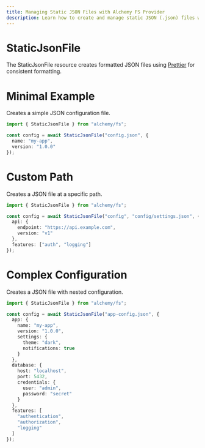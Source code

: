 ```yaml
---
title: Managing Static JSON Files with Alchemy FS Provider
description: Learn how to create and manage static JSON (.json) files with proper formatting using Alchemy's FS provider.
---
```


# StaticJsonFile

The StaticJsonFile resource creates formatted JSON files using [Prettier](https://prettier.io/) for consistent formatting.

# Minimal Example

Creates a simple JSON configuration file.

```ts
import { StaticJsonFile } from "alchemy/fs";

const config = await StaticJsonFile("config.json", {
  name: "my-app",
  version: "1.0.0"
});
```

# Custom Path

Creates a JSON file at a specific path.

```ts
import { StaticJsonFile } from "alchemy/fs";

const config = await StaticJsonFile("config", "config/settings.json", {
  api: {
    endpoint: "https://api.example.com",
    version: "v1"
  },
  features: ["auth", "logging"]
});
```

# Complex Configuration

Creates a JSON file with nested configuration.

```ts
import { StaticJsonFile } from "alchemy/fs";

const config = await StaticJsonFile("app-config.json", {
  app: {
    name: "my-app",
    version: "1.0.0",
    settings: {
      theme: "dark",
      notifications: true
    }
  },
  database: {
    host: "localhost",
    port: 5432,
    credentials: {
      user: "admin",
      password: "secret"
    }
  },
  features: [
    "authentication",
    "authorization",
    "logging"
  ]
});
```